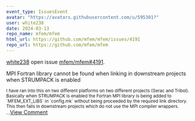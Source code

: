 ```yaml
---
event_type: IssuesEvent
avatar: "https://avatars.githubusercontent.com/u/595301?"
user: white238
date: 2024-03-13
repo_name: mfem/mfem
html_url: https://github.com/mfem/mfem/issues/4191
repo_url: https://github.com/mfem/mfem
---
```


<a href='https://github.com/white238' target='_blank'>white238</a> open issue <a href='https://github.com/mfem/mfem/issues/4191' target='_blank'>mfem/mfem#4191</a>.

<p>MPI Fortran library cannot be found when linking in downstream projects when STRUMPACK is enabled</p><small>I have ran into this on two different platforms on two different projects (Serac and Tribol). Basically when STRUMPACK is enabled the Fortran MPI library is being added to `MFEM_EXT_LIBS` in `config.mk` without being proceeded by the required link directory. This then fails in downstream projects which do not use the MPI compiler wrappers....</small><a href='https://github.com/mfem/mfem/issues/4191' target='_blank'>View Comment</a>